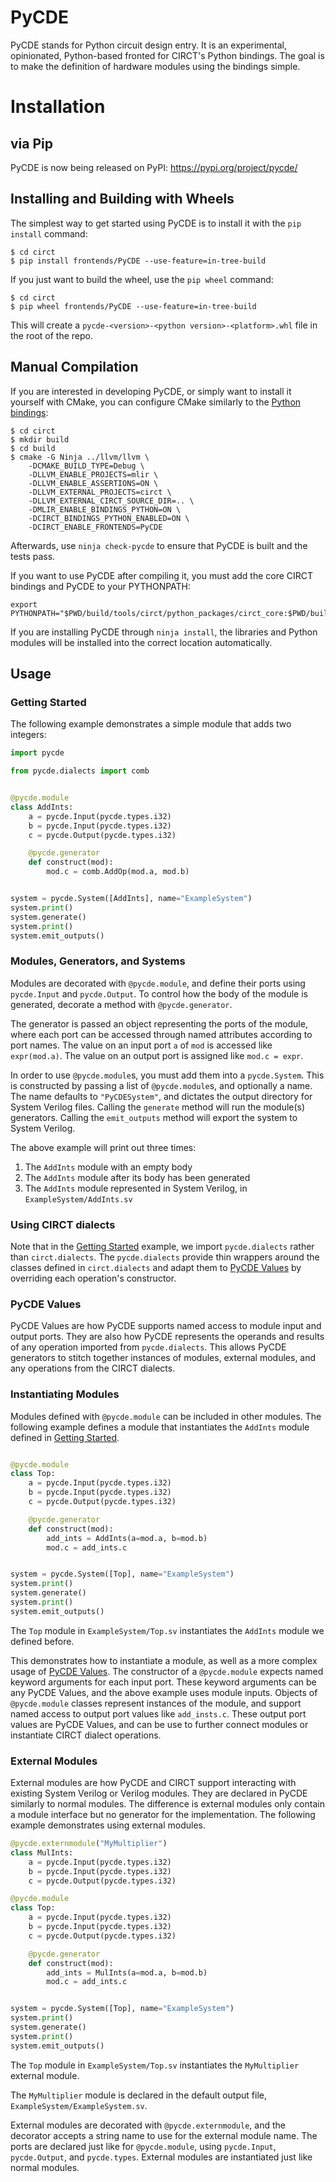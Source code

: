# PyCDE

PyCDE stands for Python circuit design entry. It is an experimental, opinionated, Python-based fronted for CIRCT's Python bindings. The goal is to make the definition of hardware modules using the bindings simple.

# Installation

## via Pip

PyCDE is now being released on PyPI: https://pypi.org/project/pycde/

## Installing and Building with Wheels

The simplest way to get started using PyCDE is to install it with the `pip install` command:

```
$ cd circt
$ pip install frontends/PyCDE --use-feature=in-tree-build
```

If you just want to build the wheel, use the `pip wheel` command:

```
$ cd circt
$ pip wheel frontends/PyCDE --use-feature=in-tree-build
```

This will create a `pycde-<version>-<python version>-<platform>.whl` file in the root of the repo.

## Manual Compilation

If you are interested in developing PyCDE, or simply want to install it yourself with CMake, you can configure CMake similarly to the [Python bindings](/PythonBindings/#manual-compilation):

```
$ cd circt
$ mkdir build
$ cd build
$ cmake -G Ninja ../llvm/llvm \
    -DCMAKE_BUILD_TYPE=Debug \
    -DLLVM_ENABLE_PROJECTS=mlir \
    -DLLVM_ENABLE_ASSERTIONS=ON \
    -DLLVM_EXTERNAL_PROJECTS=circt \
    -DLLVM_EXTERNAL_CIRCT_SOURCE_DIR=.. \
    -DMLIR_ENABLE_BINDINGS_PYTHON=ON \
    -DCIRCT_BINDINGS_PYTHON_ENABLED=ON \
    -DCIRCT_ENABLE_FRONTENDS=PyCDE
```

Afterwards, use `ninja check-pycde` to ensure that PyCDE is built and the tests pass.

If you want to use PyCDE after compiling it, you must add the core CIRCT bindings and PyCDE to your PYTHONPATH:

```
export PYTHONPATH="$PWD/build/tools/circt/python_packages/circt_core:$PWD/build/tools/circt/python_packages/pycde"
```

If you are installing PyCDE through `ninja install`, the libraries and Python modules will be installed into the correct location automatically.

## Usage

### Getting Started

The following example demonstrates a simple module that adds two integers:

```python
import pycde

from pycde.dialects import comb


@pycde.module
class AddInts:
    a = pycde.Input(pycde.types.i32)
    b = pycde.Input(pycde.types.i32)
    c = pycde.Output(pycde.types.i32)

    @pycde.generator
    def construct(mod):
        mod.c = comb.AddOp(mod.a, mod.b)


system = pycde.System([AddInts], name="ExampleSystem")
system.print()
system.generate()
system.print()
system.emit_outputs()
```

### Modules, Generators, and Systems

Modules are decorated with `@pycde.module`, and define their ports using `pycde.Input` and `pycde.Output`. To control how the body of the module is generated, decorate a method with `@pycde.generator`.

The generator is passed an object representing the ports of the module, where each port can be accessed through named attributes according to port names. The value on an input port `a` of `mod` is accessed like `expr(mod.a)`. The value on an output port is assigned like `mod.c = expr`.

In order to use `@pycde.module`s, you must add them into a `pycde.System`. This is constructed by passing a list of `@pycde.module`s, and optionally a name. The name defaults to `"PyCDESystem"`, and dictates the output directory for System Verilog files. Calling the `generate` method will run the module(s) generators. Calling the `emit_outputs` method will export the system to System Verilog.

The above example will print out three times:

  1. The `AddInts` module with an empty body
  2. The `AddInts` module after its body has been generated
  3. The `AddInts` module represented in System Verilog, in `ExampleSystem/AddInts.sv`

### Using CIRCT dialects

Note that in the [Getting Started](#getting-started) example, we import `pycde.dialects` rather than `circt.dialects`. The `pycde.dialects` provide thin wrappers around the classes defined in `circt.dialects` and adapt them to [PyCDE Values](#pycde-values) by overriding each operation's constructor.

### PyCDE Values

PyCDE Values are how PyCDE supports named access to module input and output ports. They are also how PyCDE represents the operands and results of any operation imported from `pycde.dialects`. This allows PyCDE generators to stitch together instances of modules, external modules, and any operations from the CIRCT dialects.

### Instantiating Modules

Modules defined with `@pycde.module` can be included in other modules. The following example defines a module that instantiates the `AddInts` module defined in [Getting Started](#getting-started).

```python

@pycde.module
class Top:
    a = pycde.Input(pycde.types.i32)
    b = pycde.Input(pycde.types.i32)
    c = pycde.Output(pycde.types.i32)

    @pycde.generator
    def construct(mod):
        add_ints = AddInts(a=mod.a, b=mod.b)
        mod.c = add_ints.c


system = pycde.System([Top], name="ExampleSystem")
system.print()
system.generate()
system.print()
system.emit_outputs()
```

The `Top` module in `ExampleSystem/Top.sv` instantiates the `AddInts` module we defined before.

This demonstrates how to instantiate a module, as well as a more complex usage of [PyCDE Values](#pycde-values). The constructor of a `@pycde.module` expects named keyword arguments for each input port. These keyword arguments can be any PyCDE Values, and the above example uses module inputs. Objects of `@pycde.module` classes represent instances of the module, and support named access to output port values like `add_insts.c`. These output port values are PyCDE Values, and can be use to further connect modules or instantiate CIRCT dialect operations.

### External Modules

External modules are how PyCDE and CIRCT support interacting with existing System Verilog or Verilog modules. They are declared in PyCDE similarly to normal modules. The difference is external modules only contain a module interface but no generator for the implementation. The following example demonstrates using external modules.

```python
@pycde.externmodule("MyMultiplier")
class MulInts:
    a = pycde.Input(pycde.types.i32)
    b = pycde.Input(pycde.types.i32)
    c = pycde.Output(pycde.types.i32)

@pycde.module
class Top:
    a = pycde.Input(pycde.types.i32)
    b = pycde.Input(pycde.types.i32)
    c = pycde.Output(pycde.types.i32)

    @pycde.generator
    def construct(mod):
        add_ints = MulInts(a=mod.a, b=mod.b)
        mod.c = add_ints.c


system = pycde.System([Top], name="ExampleSystem")
system.print()
system.generate()
system.print()
system.emit_outputs()
```

The `Top` module in `ExampleSystem/Top.sv` instantiates the `MyMultiplier` external module.

The `MyMultiplier` module is declared in the default output file, `ExampleSystem/ExampleSystem.sv`.

External modules are decorated with `@pycde.externmodule`, and the decorator accepts a string name to use for the external module name. The ports are declared just like for `@pycde.module`, using `pycde.Input`, `pycde.Output`, and `pycde.types`. External modules are instantiated just like normal modules.
